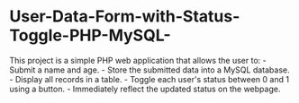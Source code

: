 # User-Data-Form-with-Status-Toggle-PHP-MySQL-
This project is a simple PHP web application that allows the user to: - Submit a name and age. - Store the submitted data into a MySQL database. - Display all records in a table. - Toggle each user's status between 0 and 1 using a button. - Immediately reflect the updated status on the webpage.
